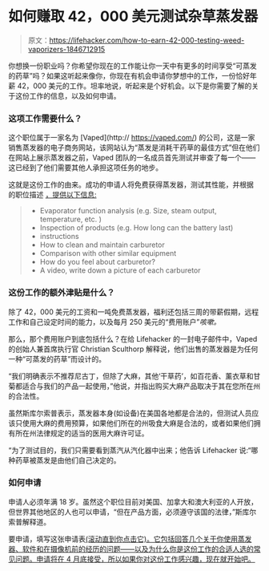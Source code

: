 # 如何赚取 42，000 美元测试杂草蒸发器

> 原文：<https://lifehacker.com/how-to-earn-42-000-testing-weed-vaporizers-1846712915>

你想换一份职业吗？你希望你现在的工作能让你一天中有更多的时间享受“可蒸发的药草”吗？如果这听起来像你，你现在有机会申请你梦想中的工作，一份恰好年薪 42，000 美元的工作。坦率地说，听起来是个好机会。以下是你需要了解的关于这份工作的信息，以及如何申请。



### 这项工作需要什么？

这个职位属于一家名为 [Vaped](http:// https://vaped.com/) 的公司，这是一家销售蒸发器的电子商务网站，该网站认为“蒸发是消耗干药草的最佳方式”但在他们在网站上展示蒸发器之前，Vaped 团队的一名成员首先测试并审查了每一个——这已经到了他们需要其他人承担这项任务的地步。

这就是这份工作的由来。成功的申请人将免费获得蒸发器，测试其性能，并根据 的职位描述 [，提供以下信息:](https://vaped.com/pages/hiring-vaporizer-tester)

> *   Evaporator function analysis (e.g. Size, steam output, temperature, etc. )
> *   Inspection of products (e.g. How long can the battery last)
> *   instructions
> *   How to clean and maintain carburetor
> *   Comparison with other similar equipment
> *   How do you feel about carburetor?
> *   A video, write down a picture of each carburetor

### 这份工作的额外津贴是什么？

除了 42，000 美元的工资和一吨免费蒸发器，福利还包括三周的带薪假期，远程工作和自己设定时间的能力，以及每月 250 美元的“费用账户”*咳嗽。*

那么，那个费用账户到底包括什么？在给 Lifehacker 的一封电子邮件中，Vaped 的创始人兼首席执行官 Christian Sculthorp 解释说，他们出售的蒸发器是为任何一种“可蒸发的药草”而设计的。

“我们明确表示不推荐尼古丁，但除了大麻，其他‘干草药’，如百花香、薰衣草和甘菊都适合与我们的产品一起使用，”他说，并指出购买大麻产品取决于其在您所在州的合法性。

虽然斯库尔索普表示，蒸发器本身(如设备)在美国各地都是合法的，但测试人员应该只使用大麻的费用预算，如果他们所在的州吸食大麻是合法的，或者如果他们拥有所在州法律规定的适当的医用大麻许可证。

“为了测试目的，我们只需要看到蒸汽从汽化器中出来；他告诉 Lifehacker 说:“哪种药草被蒸发是由他们自己决定的。

### **如何申请**

申请人必须年满 18 岁。虽然这个职位目前对美国、加拿大和澳大利亚的人开放，但世界其他地区的人也可以申请，“但在产品方面，必须遵守该国的法律，”斯库尔索普解释道。

要申请，填写这张申请表[(滚动直到你点击它)。它包括回答几个关于你使用蒸发器、软件和在摄像机前的经历的问题——以及为什么你是这份工作的合适人选的常见问题。申请将在 4 月底接受，所以如果你对这份工作感兴趣，现在就开始吧。](https://vaped.com/pages/hiring-vaporizer-tester)